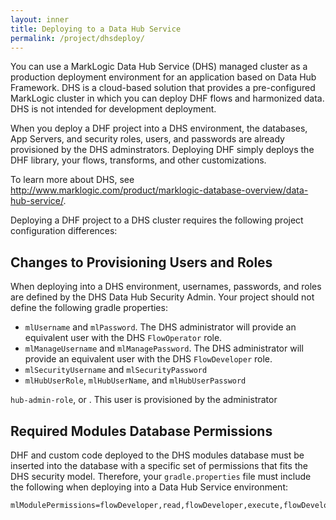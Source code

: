 ```yaml
---
layout: inner
title: Deploying to a Data Hub Service
permalink: /project/dhsdeploy/
---
```


You can use a MarkLogic Data Hub Service (DHS) managed cluster as a production deployment environment for an application based on Data Hub Framework. DHS is a cloud-based solution that provides a pre-configured MarkLogic cluster in which you can deploy DHF flows and harmonized data. DHS is not intended for development deployment.

When you deploy a DHF project into a DHS environment, the databases, App Servers, and security roles, users, and passwords are already provisioned by the DHS adminstrators. Deploying DHF simply deploys the DHF library, your flows, transforms, and other customizations.

To learn more about DHS, see http://www.marklogic.com/product/marklogic-database-overview/data-hub-service/.

Deploying a DHF project to a DHS cluster requires the following project configuration differences:

## Changes to Provisioning Users and Roles

When deploying into a DHS environment, usernames, passwords, and roles are defined by the DHS Data Hub Security Admin. Your project should not define the following gradle properties:

* `mlUsername` and `mlPassword`. The DHS administrator will provide an equivalent user with the DHS `FlowOperator` role.
* `mlManageUsername` and `mlManagePassword`. The DHS administrator will provide an equivalent user with the DHS `FlowDeveloper` role.
* `mlSecurityUsername` and `mlSecurityPassword`
* `mlHubUserRole`, `mlHubUserName`, and `mlHubUserPassword`

`hub-admin-role`, or . This user is provisioned by the administrator

## Required Modules Database Permissions
DHF and custom code deployed to the DHS modules database must be inserted into the database with a specific set of permissions that fits the DHS security model. Therefore, your `gradle.properties` file must include the following when deploying into a Data Hub Service environment:
```
mlModulePermissions=flowDeveloper,read,flowDeveloper,execute,flowDeveloper,insert,flowOperator,read,flowOperator,execute,flowOperator,insert
```
